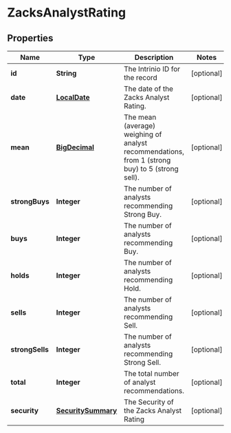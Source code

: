 
# ZacksAnalystRating

## Properties
Name | Type | Description | Notes
------------ | ------------- | ------------- | -------------
**id** | **String** | The Intrinio ID for the record |  [optional]
**date** | [**LocalDate**](LocalDate.md) | The date of the Zacks Analyst Rating. |  [optional]
**mean** | [**BigDecimal**](BigDecimal.md) | The mean (average) weighing of analyst recommendations, from 1 (strong buy) to 5 (strong sell). |  [optional]
**strongBuys** | **Integer** | The number of analysts recommending Strong Buy. |  [optional]
**buys** | **Integer** | The number of analysts recommending Buy. |  [optional]
**holds** | **Integer** | The number of analysts recommending Hold. |  [optional]
**sells** | **Integer** | The number of analysts recommending Sell. |  [optional]
**strongSells** | **Integer** | The number of analysts recommending Strong Sell. |  [optional]
**total** | **Integer** | The total number of analyst recommendations. |  [optional]
**security** | [**SecuritySummary**](SecuritySummary.md) | The Security of the Zacks Analyst Rating |  [optional]



